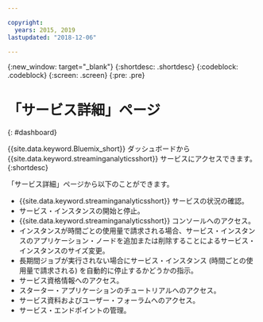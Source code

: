 ```yaml
---

copyright:
  years: 2015, 2019
lastupdated: "2018-12-06"

---
```


<!-- Attribute definitions -->
{:new_window: target="_blank"}
{:shortdesc: .shortdesc}
{:codeblock: .codeblock}
{:screen: .screen}
{:pre: .pre}

# 「サービス詳細」ページ
{: #dashboard}

{{site.data.keyword.Bluemix_short}} ダッシュボードから {{site.data.keyword.streaminganalyticsshort}} サービスにアクセスできます。
{:shortdesc}

「サービス詳細」ページから以下のことができます。

* {{site.data.keyword.streaminganalyticsshort}} サービスの状況の確認。
* サービス・インスタンスの開始と停止。
* {{site.data.keyword.streaminganalyticsshort}} コンソールへのアクセス。
* インスタンスが時間ごとの使用量で請求される場合、サービス・インスタンスのアプリケーション・ノードを追加または削除することによるサービス・インスタンスのサイズ変更。
* 長期間ジョブが実行されない場合にサービス・インスタンス (時間ごとの使用量で請求される) を自動的に停止するかどうかの指示。
* サービス資格情報へのアクセス。
* スターター・アプリケーションのチュートリアルへのアクセス。
* サービス資料およびユーザー・フォーラムへのアクセス。
* サービス・エンドポイントの管理。
